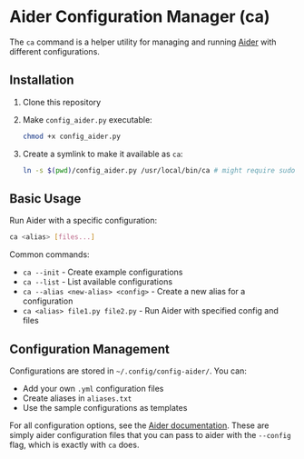 # Aider Configuration Manager (ca)

The `ca` command is a helper utility for managing and running [Aider](https://aider.chat) with different configurations.

## Installation

1. Clone this repository
2. Make `config_aider.py` executable:

   ```bash
   chmod +x config_aider.py
   ```

3. Create a symlink to make it available as `ca`:

   ```bash
   ln -s $(pwd)/config_aider.py /usr/local/bin/ca # might require sudo
   ```

## Basic Usage

Run Aider with a specific configuration:

```bash
ca <alias> [files...]
```

Common commands:

- `ca --init` - Create example configurations
- `ca --list` - List available configurations
- `ca --alias <new-alias> <config>` - Create a new alias for a configuration
- `ca <alias> file1.py file2.py` - Run Aider with specified config and files

## Configuration Management

Configurations are stored in `~/.config/config-aider/`. You can:

- Add your own `.yml` configuration files
- Create aliases in `aliases.txt`
- Use the sample configurations as templates

For all configuration options, see the [Aider documentation](https://github.com/Aider-AI/aider/blob/main/aider/website/assets/sample.aider.conf.yml).
These are simply aider configuration files that you can pass to aider with the `--config` flag, which is exactly with `ca` does.
